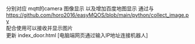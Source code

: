 分别对应  mqtt的camera 图像显示
以及增加百度地图显示
通过与  
https://github.com/horo2016/easyMQOS/blob/main/python/collect_image.py  
配合使用可以接收并显示图片     
更新 index_door.html [电脑端网页通过输入IP地址连接机器人]    

